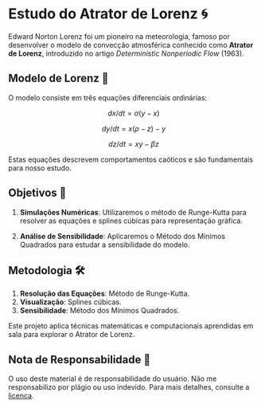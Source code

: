 # Estudo do Atrator de Lorenz 🌀

Edward Norton Lorenz foi um pioneiro na meteorologia, famoso por desenvolver o modelo de convecção atmosférica conhecido como **Atrator de Lorenz**, introduzido no artigo _Deterministic Nonperiodic Flow_ (1963).

## Modelo de Lorenz 📐

O modelo consiste em três equações diferenciais ordinárias:

```math
dx/dt = σ(y-x)
```

```math
dy/dt = x(ρ - z) - y
```

```math
dz/dt = xy - βz
```

Estas equações descrevem comportamentos caóticos e são fundamentais para nosso estudo.

## Objetivos 🎯

1. **Simulações Numéricas**: Utilizaremos o método de Runge-Kutta para resolver as equações e splines cúbicas para representação gráfica.

2. **Análise de Sensibilidade**: Aplicaremos o Método dos Mínimos Quadrados para estudar a sensibilidade do modelo.

## Metodologia 🛠️

1. **Resolução das Equações**: Método de Runge-Kutta.
2. **Visualização**: Splines cúbicas.
3. **Sensibilidade**: Método dos Mínimos Quadrados.

Este projeto aplica técnicas matemáticas e computacionais aprendidas em sala para explorar o Atrator de Lorenz.

## Nota de Responsabilidade 📜

O uso deste material é de responsabilidade do usuário. Não me responsabilizo por plágio ou uso indevido. Para mais detalhes, consulte a [licença](LICENSE.md).
